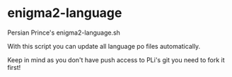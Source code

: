 # enigma2-language
Persian Prince's enigma2-language.sh

With this script you can update all language po files automatically.

Keep in mind as you don't have push access to PLi's git you need to fork it first!
